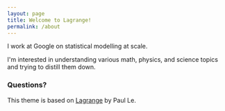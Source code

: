 ```yaml
---
layout: page
title: Welcome to Lagrange!
permalink: /about
---
```


I work at Google on statistical modelling at scale.

I'm interested in understanding various math, physics, and science topics and
trying to distill them down.

[jekyll-organization]: https://github.com/tensorflow/probability

### Questions?

This theme is based on [Lagrange](https://github.com/LeNPaul/Lagrange) by Paul
Le.
